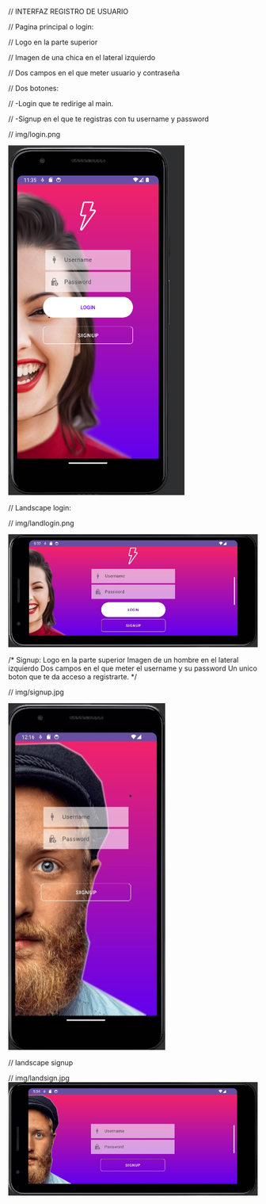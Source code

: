 //    INTERFAZ REGISTRO DE USUARIO

//    Pagina principal o login:

//    Logo en la parte superior

//    Imagen de una chica en el lateral izquierdo

//    Dos campos en el que meter usuario y contraseña

//    Dos botones: 

//        -Login que te redirige al main.

//        -Signup en el que te registras con tu username y password


//  img/login.png

![login.png](img%2Flogin.png)

//  Landscape login:

//  img/landlogin.png

![landlog.jpg](img%2Flandlog.jpg)



/* Signup:
    Logo en la parte superior
    Imagen de un hombre en el lateral izquierdo
    Dos campos en el que meter el username y su password
    Un unico boton que te da acceso a registrarte.
*/    

//  img/signup.jpg

![signup.jpg](img%2Fsignup.jpg)

//  landscape signup

//  img/landsign.jpg
![landsign.jpg](img%2Flandsign.jpg)